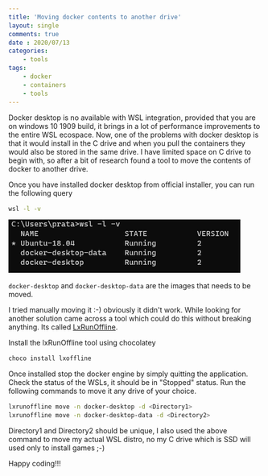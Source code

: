 ```yaml
---
title: 'Moving docker contents to another drive'
layout: single
comments: true
date : 2020/07/13
categories:
    - tools
tags:
    - docker
    - containers
    - tools
---
```


Docker desktop is no available with WSL integration, provided that you are on windows 10 1909 build, it brings in a lot of performance improvements to the entire WSL ecospace. Now, one of the problems with docker desktop is that it would install in the C drive and when you pull the containers they would also be stored in the same drive. I have limited space on C drive to begin with, so after a bit of research found a tool to move the contents of docker to another drive.

Once you have installed docker desktop from official installer, you can run the following query
```bash
wsl -l -v
```
![Results](/assets/images/docker/wsl2.png)

```docker-desktop``` and ```docker-desktop-data``` are the images that needs to be moved. 

I tried manually moving it :-) obviously it didn't work. While looking for another solution came across a tool which could do this without breaking anything. Its called [LxRunOffline](https://github.com/DDoSolitary/LxRunOffline).

Install the lxRunOffline tool using chocolatey

````bash
choco install lxoffline
````
Once installed stop the docker engine by simply quitting the application. Check the status of the WSLs, it should be in "Stopped" status. Run the following commands to move it any drive of your choice.

````bash
lxrunoffline move -n docker-desktop -d <Directory1>
lxrunoffline move -n docker-desktop-data -d <Directory2>
````
Directory1 and Directory2 should be unique, I also used the above command to move my actual WSL distro, no my C drive which is SSD will used only to install games ;-)

Happy coding!!!
